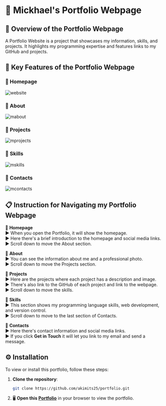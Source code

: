 # :loudspeaker: Mickhael's Portfolio Webpage

## :memo: Overview of the Portfolio Webpage 
A Portfolio Website is a project that showcases my information, skills, and projects. 
It highlights my programming expertise and features links to my GitHub and projects.

 ## :page_facing_up: Key Features of the Portfolio Webpage 

 ### :pushpin: Homepage<summary>
 ![website](https://github.com/user-attachments/assets/1956c10e-0103-4dc5-941d-14c7d9b6af9f)
 
 ### :pushpin: About 
![mabout](https://github.com/user-attachments/assets/623adf2b-62c3-4151-9d2a-8d549eadf924)

 ### :pushpin: Projects  
![mprojects](https://github.com/user-attachments/assets/e61088c0-ce39-44e0-af15-acec94ba6e1c)

 ### :pushpin: Skills 
 ![mskills](https://github.com/user-attachments/assets/109eb8e6-1a2f-42a5-b2ef-2d9d08d7d4d8)

 ### :pushpin: Contacts 
 ![mcontacts](https://github.com/user-attachments/assets/875e92f1-1caf-413b-b948-350703640865)</summary>


## :clipboard: Instruction for Navigating my Portfolio Webpage
:round_pushpin: **Homepage**<br>
:arrow_forward: When you open the Portfolio, it will show the homepage.<br>
:arrow_forward: Here there's a brief introduction to the homepage and social media links.<br>
:arrow_forward: Scroll down to move the About section.<br>

:round_pushpin: **About**<br>
:arrow_forward: You can see the information about me and a professional photo.<br>
:arrow_forward: Scroll down to move the Projects section.<br>

:round_pushpin: **Projects**<br>
:arrow_forward: Here are the projects where each project has a description and image.<br>
:arrow_forward: There's also link to the GitHub of each project and link to the webpage.<br>
:arrow_forward: Scroll down to move the skills.<br>

:round_pushpin: **Skills**<br>
:arrow_forward: This section shows my programming language skills, web development, and version control.<br>
:arrow_forward: Scroll down to move to the last section of Contacts.<br>

:round_pushpin: **Contacts**<br>
:arrow_forward: Here there's contact information and social media links.<br>
:arrow_forward: If you click  **Get in Touch** it will let you link to my email and send a message.<br>

## ⚙ Installation

To view or install this portfolio, follow these steps:

1. **Clone the repository**:
    ```bash
    git clone https://github.com/akimits25/portfolio.git
    ```
2. :desktop_computer: **Open this [Portfolio](https://akimits25.github.io/Portfolio/)** in your browser to view the portfolio.


